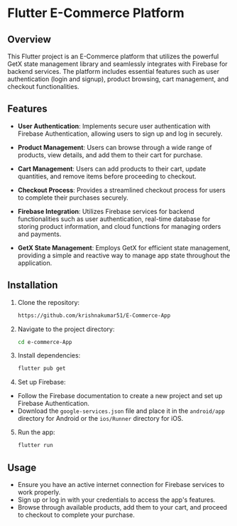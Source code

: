 # Flutter E-Commerce Platform

## Overview

This Flutter project is an E-Commerce platform that utilizes the powerful GetX state management library and seamlessly integrates with Firebase for backend services. The platform includes essential features such as user authentication (login and signup), product browsing, cart management, and checkout functionalities.

## Features

- **User Authentication**: Implements secure user authentication with Firebase Authentication, allowing users to sign up and log in securely.
  
- **Product Management**: Users can browse through a wide range of products, view details, and add them to their cart for purchase.
  
- **Cart Management**: Users can add products to their cart, update quantities, and remove items before proceeding to checkout.
  
- **Checkout Process**: Provides a streamlined checkout process for users to complete their purchases securely.
  
- **Firebase Integration**: Utilizes Firebase services for backend functionalities such as user authentication, real-time database for storing product information, and cloud functions for managing orders and payments.

- **GetX State Management**: Employs GetX for efficient state management, providing a simple and reactive way to manage app state throughout the application.

## Installation

1. Clone the repository:
   ```bash
   https://github.com/krishnakumar51/E-Commerce-App
   ```
2. Navigate to the project directory:
   ```bash
   cd e-commerce-App
   ```
4. Install dependencies:
   ```bash
   flutter pub get
   ```
4. Set up Firebase:
- Follow the Firebase documentation to create a new project and set up Firebase Authentication.
- Download the `google-services.json` file and place it in the `android/app` directory for Android or the `ios/Runner` directory for iOS.

5. Run the app:
   ```bash
   flutter run
   ```

## Usage

- Ensure you have an active internet connection for Firebase services to work properly.
- Sign up or log in with your credentials to access the app's features.
- Browse through available products, add them to your cart, and proceed to checkout to complete your purchase.


